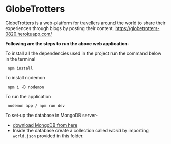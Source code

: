 # GlobeTrotters

GlobeTrotters is a web-platform for travellers around the world to share their experiences through blogs by posting their content.
https://globetrotters-0820.herokuapp.com/

**Following are the steps to run the above web application-**

To install all the dependencies used in the project run the command below in the terminal
```
 npm install
```
To install nodemon 
```
 npm i -D nodemon
```
To run the application
```
 nodemon app / npm run dev
```
To set-up the database in MongoDB server-
* [download MongoDB from here](https://www.mongodb.com/download-center/community)
* Inside the database create a collection called *world* by importing ``` world.json ``` provided in this folder.
